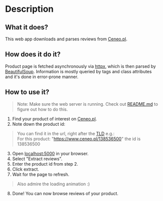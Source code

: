 # Description

## What it does?

This web app downloads and parses reviews from [Ceneo.pl](https://ceneo.pl).

## How does it do it?

Product page is fetched asynchronously via [httpx](https://www.python-httpx.org/), which is then parsed by [BeautifulSoup](https://pypi.org/project/beautifulsoup4/). Information is mostly queried by tags and class attributes and it's done in error-prone manner.

## How to use it?

> Note: Make sure the web server is running. Check out [README.md](README.md) to figure out how to do this.

1. Find your product of interest on [Ceneo.pl](https://ceneo.pl).
2. Note down the product id:
> You can find it in the url, right after the [TLD](https://en.wikipedia.org/wiki/Top-level_domain) e.g.:  
> For this product: "https://www.ceneo.pl/138536500" the id is 138536500

3. Open [localhost:5000](http://localhost:5000) in your browser.
4. Select "Extract reviews".
5. Enter the product id from step 2.
6. Click extract.
7. Wait for the page to refresh.
> Also admire the loading animation :)
8. Done! You can now browse reviews of your product.